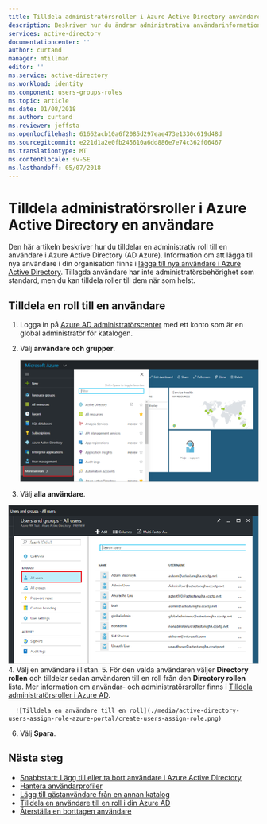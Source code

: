 ```yaml
---
title: Tilldela administratörsroller i Azure Active Directory användare | Microsoft Docs
description: Beskriver hur du ändrar administrativa användarinformation i Azure Active Directory
services: active-directory
documentationcenter: ''
author: curtand
manager: mtillman
editor: ''
ms.service: active-directory
ms.workload: identity
ms.component: users-groups-roles
ms.topic: article
ms.date: 01/08/2018
ms.author: curtand
ms.reviewer: jeffsta
ms.openlocfilehash: 61662acb10a6f2085d297eae473e1330c619d48d
ms.sourcegitcommit: e221d1a2e0fb245610a6dd886e7e74c362f06467
ms.translationtype: MT
ms.contentlocale: sv-SE
ms.lasthandoff: 05/07/2018
---
```

# <a name="assign-a-user-to-administrator-roles-in-azure-active-directory"></a>Tilldela administratörsroller i Azure Active Directory en användare
Den här artikeln beskriver hur du tilldelar en administrativ roll till en användare i Azure Active Directory (AD Azure). Information om att lägga till nya användare i din organisation finns i [lägga till nya användare i Azure Active Directory](active-directory-users-create-azure-portal.md). Tillagda användare har inte administratörsbehörighet som standard, men du kan tilldela roller till dem när som helst.

## <a name="assign-a-role-to-a-user"></a>Tilldela en roll till en användare
1. Logga in på [Azure AD administratörscenter](https://aad.portal.azure.com) med ett konto som är en global administratör för katalogen.
2. Välj **användare och grupper**.

   ![Öppna användarhantering](./media/active-directory-users-assign-role-azure-portal/create-users-user-management.png)
3. Välj **alla användare**.
  
  ![Öppna gruppen för alla användare](./media/active-directory-users-assign-role-azure-portal/create-users-open-users-blade.png)
4. Välj en användare i listan.
5. För den valda användaren väljer **Directory rollen** och tilldelar sedan användaren till en roll från den **Directory rollen** lista. Mer information om användar- och administratörsroller finns i [Tilldela administratörsroller i Azure AD](active-directory-assign-admin-roles-azure-portal.md).

      ![Tilldela en användare till en roll](./media/active-directory-users-assign-role-azure-portal/create-users-assign-role.png)
6. Välj **Spara**.

## <a name="next-steps"></a>Nästa steg
* [Snabbstart: Lägg till eller ta bort användare i Azure Active Directory](add-users-azure-active-directory.md)
* [Hantera användarprofiler](active-directory-users-profile-azure-portal.md)
* [Lägg till gästanvändare från en annan katalog](active-directory-b2b-what-is-azure-ad-b2b.md) 
* [Tilldela en användare till en roll i din Azure AD](active-directory-users-assign-role-azure-portal.md)
* [Återställa en borttagen användare](active-directory-users-restore.md)
